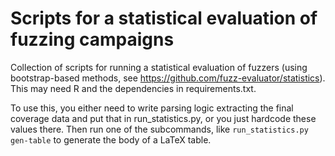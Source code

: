 # Scripts for a statistical evaluation of fuzzing campaigns

Collection of scripts for running a statistical evaluation of fuzzers (using bootstrap-based methods, see https://github.com/fuzz-evaluator/statistics). This may need R and the dependencies in requirements.txt.

To use this, you either need to write parsing logic extracting the final coverage data and put that in run_statistics.py, or you just hardcode these values there. 
Then run one of the subcommands, like `run_statistics.py gen-table` to generate the body of a LaTeX table.

